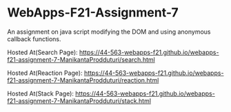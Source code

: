 # WebApps-F21-Assignment-7
An assignment on java script modifying the DOM and using anonymous callback functions.

Hosted At(Search Page): <https://44-563-webapps-f21.github.io/webapps-f21-assignment-7-ManikantaProdduturi/search.html>

Hosted At(Reaction Page): <https://44-563-webapps-f21.github.io/webapps-f21-assignment-7-ManikantaProdduturi/reaction.html>

Hosted At(Stack Page): <https://44-563-webapps-f21.github.io/webapps-f21-assignment-7-ManikantaProdduturi/stack.html>


